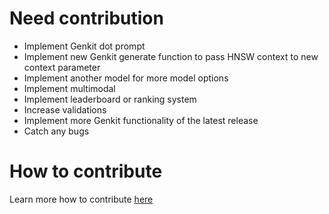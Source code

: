 # Need contribution

- Implement Genkit dot prompt
- Implement new Genkit generate function to pass HNSW context to new context parameter
- Implement another model for more model options
- Implement multimodal
- Implement leaderboard or ranking system
- Increase validations
- Implement more Genkit functionality of the latest release
- Catch any bugs

# How to contribute

Learn more how to contribute [here](https://github.com/TheFireCo/genkit-plugins/blob/main/CONTRIBUTING.md)
